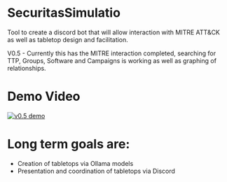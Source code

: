 # SecuritasSimulatio

Tool to create a discord bot that will allow interaction with MITRE ATT&CK as well as tabletop design and facilitation.

V0.5 - Currently this has the MITRE interaction completed, searching for TTP, Groups, Software and Campaigns is working as well as graphing of relationships.

# Demo Video
[![v0.5 demo](https://img.youtube.com/vi/oNscmHDMq28/0.jpg)](https://youtu.be/oNscmHDMq28)

# Long term goals are:
- Creation of tabletops via Ollama models
- Presentation and coordination of tabletops via Discord

